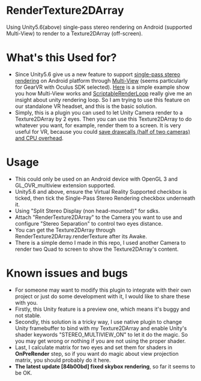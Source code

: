 # RenderTexture2DArray
Using Unity5.6(above) single-pass stereo rendering on Android (supported Multi-View) to render to a Texture2DArray (off-screen).

# What's this Used for?
* Since Unity5.6 give us a new feature to support [single-pass stereo rendering](https://docs.unity3d.com/Manual/SinglePassStereoRendering.html) on Android platform through [Multi-View](https://www.khronos.org/registry/OpenGL/extensions/OVR/OVR_multiview.txt) (seems particularly for GearVR with Oculus SDK selected). [Here](http://malideveloper.arm.com/downloads/deved/tutorial/SDK/android/2.1/multiview.html) is a simple example show you how Multi-View works and [ScriptableRenderLoop](https://github.com/Unity-Technologies/ScriptableRenderLoop) really give me an insight about unity rendering loop. So I am trying to use this feature on our standalone VR headset, and this is the basic solution.
* Simply, this is a plugin you can used to let Unity Camera render to a Texture2DArray by 2 eyes. Then you can use this Texture2DArray to do whatever you want, for example, render them to a screen. It is very useful for VR, because you could [save drawcalls (half of two cameras) and CPU overhead](https://developer.oculus.com/documentation/mobilesdk/latest/concepts/mobile-multiview).

# Usage
* This could only be used on an Android device with OpenGL 3 and GL_OVR_multiview extension supported.
* Unity5.6 and above, ensure the Virtual Reality Supported checkbox is ticked, then tick the Single-Pass Stereo Rendering checkbox underneath it.
* Using "Split Stereo Display (non head-mounted)" for sdks.
* Attach "RenderTexture2DArray" to the Camera you want to use and configure "Stereo Separation" to control two eyes distance.
* You can get the Texture2DArray through RenderTexture2DArray.renderTexture after its Awake.
* There is a simple demo I made in this repo, I used another Camera to render two Quad to screen to show the Texture2DArray's content.

# Known issues and bugs
* For someone may want to modify this plugin to integrate with their own project or just do some development with it, I would like to share these with you.
* Firstly, this Unity feature is a preview one, which means it's buggy and not stable.
* Secondly, this solution is a tricky way, I use native plugin to change Unity framebuffer to bind with my Texture2DArray and enable Unity's shader keywords "STEREO_MULTIVIEW_ON" to let it do the magic. So you may get wrong or nothing if you are not using the proper shader.
* Last, I calculate matrix for two eyes and set them for shaders in **OnPreRender** step, so if you want do magic about view projection matrix, you should probably do it here.
* **The latest update [84b00bd] fixed skybox rendering**, so far it seems to be OK.
